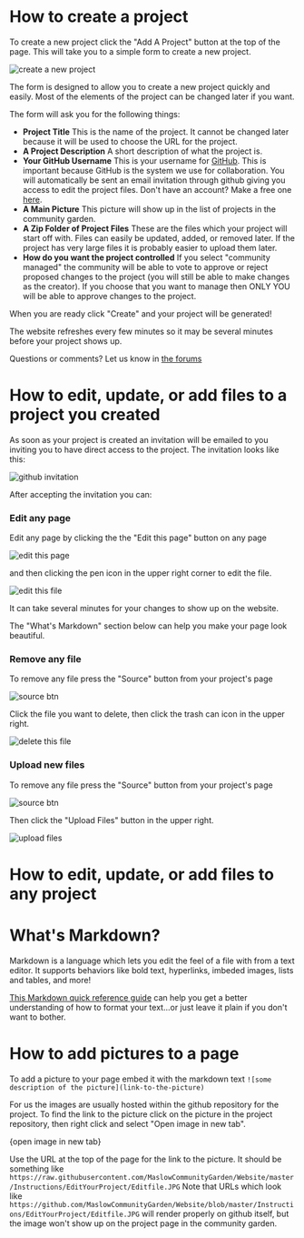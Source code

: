 # How to create a project

To create a new project click the "Add A Project" button at the top of the page. This will take you to a simple form to create a new project.

![create a new project](https://raw.githubusercontent.com/MaslowCommunityGarden/Website/master/Instructions/CreateAProject/BlankForm.JPG)

The form is designed to allow you to create a new project quickly and easily. Most of the elements of the project can be changed later if you want.

The form will ask you for the following things:

- **Project Title** This is the name of the project. It cannot be changed later because it will be used to choose the URL for the project.
- **A Project Description** A short description of what the project is.
- **Your GitHub Username** This is your username for [GitHub](https://github.com/). This is important because GitHub is the system we use for collaboration. You will automatically be sent an email invitation through github giving you access to edit the project files. Don't have an account? Make a free one [here](https://github.com/join).
- **A Main Picture** This picture will show up in the list of projects in the community garden.
- **A Zip Folder of Project Files** These are the files which your project will start off with. Files can easily be updated, added, or removed later. If the project has very large files it is probably easier to upload them later.
- **How do you want the project controlled** If you select "community managed" the community will be able to vote to approve or reject proposed changes to the project (you will still be able to make changes as the creator). If you choose that you want to manage then ONLY YOU will be able to approve changes to the project.

When you are ready click "Create" and your project will be generated! 

The website refreshes every few minutes so it may be several minutes before your project shows up.

Questions or comments? Let us know in [the forums](https://forums.maslowcnc.com)

# How to edit, update, or add files to a project you created

As soon as your project is created an invitation will be emailed to you inviting you to have direct access to the project. The invitation looks like this:

![github invitation](https://raw.githubusercontent.com/MaslowCommunityGarden/Website/master/Instructions/EditYourProject/Invitation.JPG)

After accepting the invitation you can:

### Edit any page

Edit any page by clicking the the "Edit this page" button on any page

![edit this page](https://raw.githubusercontent.com/MaslowCommunityGarden/Website/master/Instructions/EditYourProject/Editthispage.JPG)

and then clicking the pen icon in the upper right corner to edit the file.

![edit this file](https://raw.githubusercontent.com/MaslowCommunityGarden/Website/master/Instructions/EditYourProject/Editfile.JPG)

It can take several minutes for your changes to show up on the website.

The "What's Markdown" section below can help you make your page look beautiful.

### Remove any file

To remove any file press the "Source" button from your project's page

![source btn](https://raw.githubusercontent.com/MaslowCommunityGarden/Website/master/Instructions/EditYourProject/SourceBtn.JPG)

Click the file you want to delete, then click the trash can icon in the upper right.

![delete this file](https://raw.githubusercontent.com/MaslowCommunityGarden/Website/master/Instructions/EditYourProject/Deletefile.JPG)

### Upload new files

To remove any file press the "Source" button from your project's page

![source btn](https://raw.githubusercontent.com/MaslowCommunityGarden/Website/master/Instructions/EditYourProject/SourceBtn.JPG)

Then click the "Upload Files" button in the upper right.

![upload files](https://raw.githubusercontent.com/MaslowCommunityGarden/Website/master/Instructions/EditYourProject/Uploadfiles.JPG)

# How to edit, update, or add files to any project

# What's Markdown?

Markdown is a language which lets you edit the feel of a file with from a text editor. It supports behaviors like bold text, hyperlinks, imbeded images, lists and tables, and more!

[This Markdown quick reference guide](https://github.com/adam-p/markdown-here/wiki/Markdown-Cheatsheet) can help you get a better understanding of how to format your text...or just leave it plain if you don't want to bother.

# How to add pictures to a page

To add a picture to your page embed it with the markdown text `![some description of the picture](link-to-the-picture)`

For us the images are usually hosted within the github repository for the project. To find the link to the picture click on the picture in the project repository, then right click and select "Open image in new tab".

{open image in new tab}

Use the URL at the top of the page for the link to the picture. It should be something like `https://raw.githubusercontent.com/MaslowCommunityGarden/Website/master/Instructions/EditYourProject/Editfile.JPG` Note that URLs which look like `https://github.com/MaslowCommunityGarden/Website/blob/master/Instructions/EditYourProject/Editfile.JPG` will render properly on github itself, but the image won't show up on the project page in the community garden.
